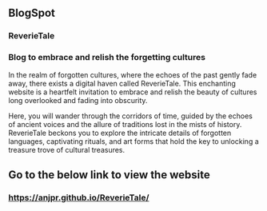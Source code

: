 ## BlogSpot
### ReverieTale
### Blog to embrace and relish the forgetting cultures
In the realm of forgotten cultures, where the echoes of the past gently fade away, there exists a digital haven called ReverieTale. This enchanting website is a heartfelt invitation to embrace and relish the beauty of cultures long overlooked and fading into obscurity.

Here, you will wander through the corridors of time, guided by the echoes of ancient voices and the allure of traditions lost in the mists of history. ReverieTale beckons you to explore the intricate details of forgotten languages, captivating rituals, and art forms that hold the key to unlocking a treasure trove of cultural treasures.

## Go to the below link to view the website
### https://anjpr.github.io/ReverieTale/


